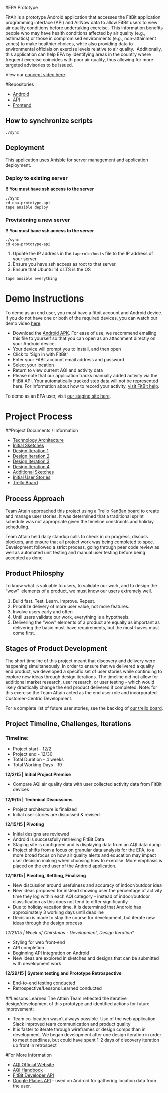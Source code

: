 #EPA Prototype

FitAir is a prototype Android application that accesses the FitBit application programming interface (API) and AirNow data to allow FitBit users to view air quality conditions before undertaking exercise.  This information benefits people who may have health conditions affected by air quality (e.g., asthmatics) or those in compromised environments (e.g., non-attainment zones) to make healthier choices, while also providing data to environmental officials on exercise levels relative to air quality.  Additionally, this application can help EPA by identifying areas in the country where frequent exercise coincides with poor air quality, thus allowing for more targeted advisories to be issued. 

View our [concept video here](https://www.dropbox.com/s/m5hhzrhsskbsdxm/epa-prototype-hd.mov?dl=0).

#Repositories

* [Android](https://github.com/TeamAttain/epa-prototype-android)
* [API](https://github.com/TeamAttain/epa-prototype-api)
* [Frontend](https://github.com/TeamAttain/epa-prototype-frontend)

## How to synchronize scripts

```
./sync
```

## Deployment

This application uses [Anisble](http://www.ansible.com/) for server management and application deployment.

### Deploy to existing server

**:bangbang: You must have ssh access to the server**
```
./sync
cd epa-prototype-api
tape ansible deploy
```

### Provisioning a new server

**:bangbang: You must have ssh access to the server**

```
./sync
cd epa-prototype-api
```

1. Update the IP address in the `taperole/hosts` file to the IP address of your server.
2. Ensure you have ssh access as root to that server.
2. Ensure that Ubuntu 14.x LTS is the OS

```
tape ansible everything
```
# Demo Instructions

To demo as an end user, you must have a fitbit account and Android device. If you do not have one or both of the required devices, you can watch our demo video [here](https://www.dropbox.com/s/y96wiw1notdg6p5/2015_12_30_08_10_09.mp4?dl=0).

* Download the [Android APK](https://www.dropbox.com/s/emmgjmug07ni7sh/app-debug.apk?dl=0). For ease of use, we recommend emailing this file to yourself so that you can open as an attachment directly on your Android device.
* Your device will prompt you to install, and then open
* Click to 'Sign in with FitBit'
* Enter your FitBit account email address and password
* Select your location
* Return to view current AQI and activity data
* Please note that our application tracks manually added activity via the FitBit API. Your automatically tracked step data will not be represented here. For information about how to record your activity, [visit FitBit help](https://help.fitbit.com/articles/en_US/Help_article/How-do-I-use-exercise-mode-on-my-tracker). 

To demo as an EPA user, visit [our staging site here](http://epa-prototype.sbox.es/air_quality_observations/27601). 

# Project Process

##Project Documents / Information
* [Technology Architecture](https://www.dropbox.com/s/vqho1tkfqv2lztl/prototype-architecture.pdf?dl=0)
* [Initial Sketches](https://www.dropbox.com/s/73h1srrmh5wdgzo/sketch-set-1.pdf?dl=0)
* [Design Iteration 1](https://www.dropbox.com/s/18ei84vbl2h256q/airfit_v1.pdf?dl=0)
* [Design Iteration 2](https://www.dropbox.com/s/ifxev70hmz8w4dy/airfit_v2.pdf?dl=0)
* [Design Iteration 3](https://www.dropbox.com/s/3rz531dy0651ugz/airfit_v3.pdf?dl=0)
* [Design Iteration 4](https://www.dropbox.com/s/e9uc20vzedlvk56/airfit_v4.pdf?dl=0)
* [Additional Sketches](https://www.dropbox.com/s/t8wrq65da0azznh/sketch-set-2.pdf?dl=0)
* [Initial User Stories](https://www.dropbox.com/s/tm3n68whdlp325c/EPA%20Prototype%20User%20Stories_cfd.xlsx?dl=0)
* [Trello Board](https://trello.com/b/IdjoinrZ/epa-prototype)

## Process Approach

Team Attain approached this project using a [Trello KanBan board](https://trello.com/b/IdjoinrZ/epa-prototype) to create and manage user stories. It was determined that a traditional sprint schedule was not appropriate given the timeline constraints and holiday scheduling.

Team Attain held daily standup calls to check in on progress, discuss blockers, and ensure that all project work was being completed to spec. Development followed a strict process, going through peer code review as well as automated unit testing and manual user testing before being accepted as done. 

## Product Philosphy 

To know what is valuable to users, to validate our work, and to design the “wow”  elements of a product, we must know our users extremely well.

1.	Build fast. Test. Learn. Improve. Repeat.
2.	Prioritize delivery of more user value, not more features.
3.	Involve users early and often
4.	Until users validate our work, everything is a hypothesis.
5.	Delivering the “wow” elements of a product are equally as important as delivering the basic must-have requirements, but the must-haves must come first.

## Stages of Product Development

The short timeline of this project meant that discovery and delivery were happening simultaneously. In order to ensure that we delivered a quality end product, we developed a specific set of user stories while continuing to explore new ideas through design iterations. The timeline did not allow for additional market research, user research, or user testing - which would likely drastically change the end product delivered if completed. Note: for this exercise the Team Attain acted as the end user role and incorporated Customer-Centric Development.

For a complete list of future user stories, see the backlog of [our trello board](https://trello.com/b/IdjoinrZ/epa-prototype).

## Project Timeline, Challenges, Iterations

### Timeline:
* Project start - 12/2
* Project end - 12/30
* Total Duration - 4 weeks
* Total Working Days - 19

**12/2/15 | Initial Project Premise**
* Compare AQI air quality data with user collected activity data from FitBit devices

**12/9/15 | Technical Discussions**
* Project architecture is finalized
* Initial user stories are discussed & revised

**12/15/15 | Pivoting**
* Initial designs are reviewed
* Android is successfully retrieving FitBit Data
* Staging site is configured and is displaying data from an AQI data dump
* Project shifts from a focus on granular data analysis for the EPA, to a more broad focus on how air quality alerts and education may impact user decision making when choosing how to exercise. More emphasis is placed on the end user of the Android application.

**12/18/15 | Pivoting, Settling, Finalizing**
* New discussion around usefulness and accuracy of indoor/outdoor idea
* New ideas proposed for instead showing user the percentage of activity time they log within each AQI category - instead of indoor/outdoor classification as this does not tend to differ significantly 
* Due to holiday vacation time, it is determined that Android has approximately 3 working days until deadline
* Decision is made to stay the course for development, but iterate new ideas through the design process

*12/21/15 | Week of Chirstmas - Development, Design Iteration**
* Styling for web front-end
* API completion
* Beginning API integration on Android
* New ideas are explored in sketches and designs that can be submitted with development work

**12/29/15 | System testing and Prototype Retrospective**
* End-to-end testing conducted
* Retrospective/Lessons Learned conducted

##Lessons Learned
The Attain Team reflected the iterative design/development of this prototype and identified actions for future improvement:
* Team co-location wasn’t always possible.  Use of the web application Slack improved team communication and product quality
* It is faster to iterate through wireframes or design comps than in development. We began development after one design iteration in order to meet deadlines, but could have spent 1-2 days of discovery iteration up front in retrospect

#For More Information

* [AQI Official Website](http://airnow.gov/index.cfm?action=aqibasics.aqi)
* [AQI Handbook](http://www3.epa.gov/airnow/flag/handbook-2015.pdf)
* [FitBit Developer API](https://dev.fitbit.com/)
* [Google Places API](https://www.google.com/webhp?sourceid=chrome-instant&ion=1&espv=2&ie=UTF-8#q=google%20places%20api) - used on Android for gathering location data from the user.


